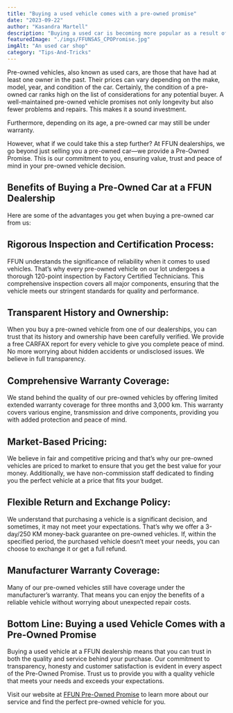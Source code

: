```yaml
---
title: "Buying a used vehicle comes with a pre-owned promise"
date: "2023-09-22"
author: "Kasandra Martell"
description: "Buying a used car is becoming more popular as a result of low inventory and high prices for new cars. Before jumping in a pre-owned vehicle and driving away, we've broken down some things you should know before signing the dotted line."
featuredImage: "./imgs/FFUNSAS_CPOPromise.jpg"
imgAlt: "An used car shop"
category: "Tips-And-Tricks"
---
```


Pre-owned vehicles, also known as used cars, are those that have had at least one owner in the past. Their prices can vary depending on the make, model, year, and condition of the car. Certainly, the condition of a pre-owned car ranks high on the list of considerations for any potential buyer. A well-maintained pre-owned vehicle promises not only longevity but also fewer problems and repairs. This makes it a sound investment.

Furthermore, depending on its age, a pre-owned car may still be under warranty.

However, what if we could take this a step further? At FFUN dealerships, we go beyond just selling you a pre-owned car—we provide a Pre-Owned Promise. This is our commitment to you, ensuring value, trust and peace of mind in your pre-owned vehicle decision.

## Benefits of Buying a Pre-Owned Car at a FFUN Dealership

Here are some of the advantages you get when buying a pre-owned car from us:

## Rigorous Inspection and Certification Process:

FFUN understands the significance of reliability when it comes to used vehicles. That’s why every pre-owned vehicle on our lot undergoes a thorough 120-point inspection by Factory Certified Technicians. This comprehensive inspection covers all major components, ensuring that the vehicle meets our stringent standards for quality and performance.

## Transparent History and Ownership:

When you buy a pre-owned vehicle from one of our dealerships, you can trust that its history and ownership have been carefully verified. We provide a free CARFAX report for every vehicle to give you complete peace of mind. No more worrying about hidden accidents or undisclosed issues. We believe in full transparency.

## Comprehensive Warranty Coverage:

We stand behind the quality of our pre-owned vehicles by offering limited extended warranty coverage for three months and 3,000 km. This warranty covers various engine, transmission and drive components, providing you with added protection and peace of mind.

## Market-Based Pricing:

We believe in fair and competitive pricing and that’s why our pre-owned vehicles are priced to market to ensure that you get the best value for your money. Additionally, we have non-commission staff dedicated to finding you the perfect vehicle at a price that fits your budget.

## Flexible Return and Exchange Policy:

We understand that purchasing a vehicle is a significant decision, and sometimes, it may not meet your expectations. That’s why we offer a 3-day/250 KM money-back guarantee on pre-owned vehicles. If, within the specified period, the purchased vehicle doesn’t meet your needs, you can choose to exchange it or get a full refund.

## Manufacturer Warranty Coverage:

Many of our pre-owned vehicles still have coverage under the manufacturer’s warranty. That means you can enjoy the benefits of a reliable vehicle without worrying about unexpected repair costs.

## Bottom Line: Buying a used Vehicle Comes with a Pre-Owned Promise

Buying a used vehicle at a FFUN dealership means that you can trust in both the quality and service behind your purchase. Our commitment to transparency, honesty and customer satisfaction is evident in every aspect of the Pre-Owned Promise. Trust us to provide you with a quality vehicle that meets your needs and exceeds your expectations.

Visit our website at [FFUN Pre-Owned Promise](https://www.saskatoonsouthhyundai.com/ffun-pre-owned-promise/) to learn more about our service and find the perfect pre-owned vehicle for you.
